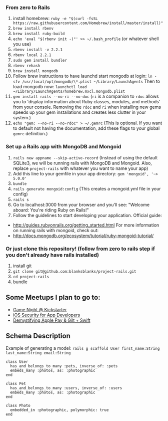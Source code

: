 ### From zero to Rails
1. install homebrew:
`ruby -e "$(curl -fsSL https://raw.githubusercontent.com/Homebrew/install/master/install)"`
2. `brew install rbenv`
3. `brew install ruby-build`
4. `echo 'eval "$(rbenv init -)"' >> ~/.bash_profile` (or whatever shell you use)
5. `rbenv install -v 2.2.1`
6. `rbenv local 2.2.1`
7. `sudo gem install bundler`
8. `rbenv rehash`
9. `brew install mongodb`
10. Follow brew instructions to have launchd start mongodb at login:
    `ln -sfv /usr/local/opt/mongodb/\*.plist ~/Library/LaunchAgents`
Then to load mongodb now:
    `launchctl load ~/Library/LaunchAgents/homebrew.mxcl.mongodb.plist`
11. `gem install rails --no-ri --no-doc` (`ri` is a companion to `rdoc` allows you to 'display information about Ruby classes, modules, and methods' from your console. Removing the `rdoc` and `ri` when installing new gems speeds up your gem installations and creates less clutter in your system.)
12. `echo "gem: --no-ri --no-rdoc" > ~/.gemrc` (This is optional. If you want to default not having the documentation, add these flags to your global `gemrc` definition.)

### Set up a Rails app with MongoDB and Mongoid
1. `rails new appname --skip-active-record` (Instead of using the default SQLite3, we will be running rails with MongoDB and Mongoid. Also, replace `project-rails` with whatever you want to name your app)
2. Add this line to your gemfile in your app directory: `gem 'mongoid', '~> 5.0.0'`
3. `bundle`
4. `rails generate mongoid:config` (This creates a mongoid.yml file in your config)
5. `rails s`
6. Go to localhost:3000 from your browser and you'll see: "Welcome aboard: You're riding Ruby on Rails!"
7. Follow the guidelines to start developing your application. Official guide:
  - http://guides.rubyonrails.org/getting_started.html
For more information on running rails with mongoid, check out:
  - http://docs.mongodb.org/ecosystem/tutorial/ruby-mongoid-tutorial/

### Or just clone this repository! (follow from zero to rails step if you don't already have rails installed)
1. install git
2. `git clone git@github.com:blanksblanks/project-rails.git`
3. `cd project-rails`
4. bundle

## Some Meetups I plan to go to:
- [Game Night @ Kickstarter](http://www.meetup.com/Brooklyn-Swift-Developers/events/225289456/)
- [iOS Security for App Developers](http://www.meetup.com/NYSwift/events/224586428/)
- [Demystifying Apple Pay & Gilt + Swift](http://www.meetup.com/iOSoho/events/221974097/)

## Schema Description

Example of generating a model: `rails g scaffold User first_name:String last_name:String email:String`

```
class User
  has_and_belongs_to_many :pets, inverse_of: :pets
  embeds_many :photos, as: :photographic
end

class Pet
  has_and_belongs_to_many :users, inverse_of: :users
  embeds_many :photos, as: :photographic
end

class Photo
  embedded_in :photographic, polymorphic: true
end
```
